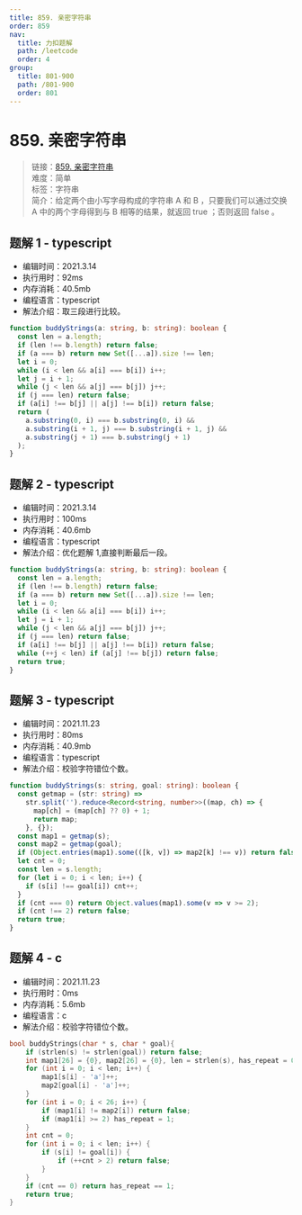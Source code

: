 ```yaml
---
title: 859. 亲密字符串
order: 859
nav:
  title: 力扣题解
  path: /leetcode
  order: 4
group:
  title: 801-900
  path: /801-900
  order: 801
---
```


# 859. 亲密字符串

> 链接：[859. 亲密字符串](https://leetcode-cn.com/problems/buddy-strings/)  
> 难度：简单  
> 标签：字符串  
> 简介：给定两个由小写字母构成的字符串 A 和 B ，只要我们可以通过交换 A 中的两个字母得到与 B 相等的结果，就返回 true ；否则返回 false 。

## 题解 1 - typescript

- 编辑时间：2021.3.14
- 执行用时：92ms
- 内存消耗：40.5mb
- 编程语言：typescript
- 解法介绍：取三段进行比较。

```typescript
function buddyStrings(a: string, b: string): boolean {
  const len = a.length;
  if (len !== b.length) return false;
  if (a === b) return new Set([...a]).size !== len;
  let i = 0;
  while (i < len && a[i] === b[i]) i++;
  let j = i + 1;
  while (j < len && a[j] === b[j]) j++;
  if (j === len) return false;
  if (a[i] !== b[j] || a[j] !== b[i]) return false;
  return (
    a.substring(0, i) === b.substring(0, i) &&
    a.substring(i + 1, j) === b.substring(i + 1, j) &&
    a.substring(j + 1) === b.substring(j + 1)
  );
}
```

## 题解 2 - typescript

- 编辑时间：2021.3.14
- 执行用时：100ms
- 内存消耗：40.6mb
- 编程语言：typescript
- 解法介绍：优化题解 1,直接判断最后一段。

```typescript
function buddyStrings(a: string, b: string): boolean {
  const len = a.length;
  if (len !== b.length) return false;
  if (a === b) return new Set([...a]).size !== len;
  let i = 0;
  while (i < len && a[i] === b[i]) i++;
  let j = i + 1;
  while (j < len && a[j] === b[j]) j++;
  if (j === len) return false;
  if (a[i] !== b[j] || a[j] !== b[i]) return false;
  while (++j < len) if (a[j] !== b[j]) return false;
  return true;
}
```

## 题解 3 - typescript

- 编辑时间：2021.11.23
- 执行用时：80ms
- 内存消耗：40.9mb
- 编程语言：typescript
- 解法介绍：校验字符错位个数。

```typescript
function buddyStrings(s: string, goal: string): boolean {
  const getmap = (str: string) =>
    str.split('').reduce<Record<string, number>>((map, ch) => {
      map[ch] = (map[ch] ?? 0) + 1;
      return map;
    }, {});
  const map1 = getmap(s);
  const map2 = getmap(goal);
  if (Object.entries(map1).some(([k, v]) => map2[k] !== v)) return false;
  let cnt = 0;
  const len = s.length;
  for (let i = 0; i < len; i++) {
    if (s[i] !== goal[i]) cnt++;
  }
  if (cnt === 0) return Object.values(map1).some(v => v >= 2);
  if (cnt !== 2) return false;
  return true;
}
```

## 题解 4 - c

- 编辑时间：2021.11.23
- 执行用时：0ms
- 内存消耗：5.6mb
- 编程语言：c
- 解法介绍：校验字符错位个数。

```c
bool buddyStrings(char * s, char * goal){
    if (strlen(s) != strlen(goal)) return false;
    int map1[26] = {0}, map2[26] = {0}, len = strlen(s), has_repeat = 0;
    for (int i = 0; i < len; i++) {
        map1[s[i] - 'a']++;
        map2[goal[i] - 'a']++;
    }
    for (int i = 0; i < 26; i++) {
        if (map1[i] != map2[i]) return false;
        if (map1[i] >= 2) has_repeat = 1;
    }
    int cnt = 0;
    for (int i = 0; i < len; i++) {
        if (s[i] != goal[i]) {
            if (++cnt > 2) return false;
        }
    }
    if (cnt == 0) return has_repeat == 1;
    return true;
}
```
